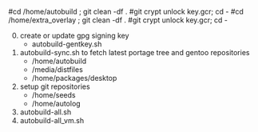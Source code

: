 #cd /home/autobuild ; git clean -df .
#git crypt unlock key.gcr; cd -
#cd /home/extra_overlay ; git clean -df .
#git crypt unlock key.gcr; cd -

0) create or update gpg signing key
	- autobuild-gentkey.sh
1) autobuild-sync.sh to fetch latest portage tree and gentoo repositories
	- /home/autobuild
	- /media/distfiles
	- /home/packages/desktop
2) setup git repositories
	- /home/seeds
	- /home/autolog
3) autobuild-all.sh
4) autobuild-all_vm.sh
